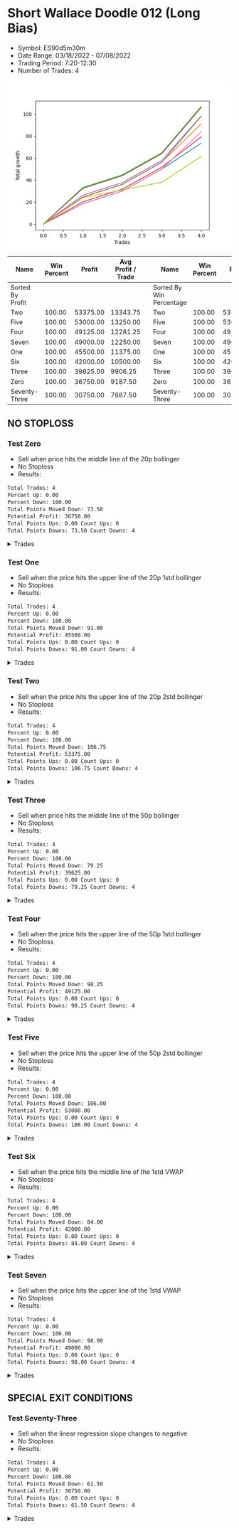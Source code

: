 # Short Wallace Doodle 012 (Long Bias)
- Symbol: ES90d5m30m
- Date Range: 03/18/2022 - 07/08/2022
- Trading Period: 7:20-12:30
- Number of Trades: 4

![Plot](ShortWallaceDoodle012ES90d5m30m(LongBias).png)

| Name | Win Percent | Profit | Avg Profit / Trade |     | Name | Win Percent | Profit | Avg Profit / Trade |
| ---- | ----------- | ------ | ------------------ | --- | ---- | ----------- | ------ | ------------------ |
| Sorted By <br> Profit | | | | | Sorted By <br> Win Percentage ||||
| Two | 100.00 | 53375.00 | 13343.75 |     | Two | 100.00 | 53375.00 | 13343.75 |
| Five | 100.00 | 53000.00 | 13250.00 |     | Five | 100.00 | 53000.00 | 13250.00 |
| Four | 100.00 | 49125.00 | 12281.25 |     | Four | 100.00 | 49125.00 | 12281.25 |
| Seven | 100.00 | 49000.00 | 12250.00 |     | Seven | 100.00 | 49000.00 | 12250.00 |
| One | 100.00 | 45500.00 | 11375.00 |     | One | 100.00 | 45500.00 | 11375.00 |
| Six | 100.00 | 42000.00 | 10500.00 |     | Six | 100.00 | 42000.00 | 10500.00 |
| Three | 100.00 | 39625.00 | 9906.25 |     | Three | 100.00 | 39625.00 | 9906.25 |
| Zero | 100.00 | 36750.00 | 9187.50 |     | Zero | 100.00 | 36750.00 | 9187.50 |
| Seventy-Three | 100.00 | 30750.00 | 7687.50 |     | Seventy-Three | 100.00 | 30750.00 | 7687.50 |

## NO STOPLOSS

### Test Zero
* Sell when price hits the middle line of the 20p bollinger
* No Stoploss
* Results:
```
Total Trades: 4
Percent Up: 0.00
Percent Down: 100.00
Total Points Moved Down: 73.50
Potential Profit: 36750.00
Total Points Ups: 0.00 Count Ups: 0
Total Points Downs: 73.50 Count Downs: 4
```

<details><summary>Trades</summary>

<code>In: 2022-04-06 11:05:00		Out: 2022-04-06 11:08:10		Total Position Time: 03:10		Total Move Down: 18.50		Total to Date: 18.50</code> <br />
<code>In: 2022-04-25 11:35:00		Out: 2022-04-25 12:05:55		Total Position Time: 30:55		Total Move Down: 11.50		Total to Date: 30.00</code> <br />
<code>In: 2022-05-19 08:50:00		Out: 2022-05-19 09:20:55		Total Position Time: 30:55		Total Move Down: 20.00		Total to Date: 50.00</code> <br />
<code>In: 2022-05-19 12:05:00		Out: 2022-05-19 12:18:20		Total Position Time: 13:20		Total Move Down: 23.50		Total to Date: 73.50</code> <br />


</details>

### Test One
* Sell when the price hits the upper line of the 20p 1std bollinger
* No Stoploss
* Results:
```
Total Trades: 4
Percent Up: 0.00
Percent Down: 100.00
Total Points Moved Down: 91.00
Potential Profit: 45500.00
Total Points Ups: 0.00 Count Ups: 0
Total Points Downs: 91.00 Count Downs: 4
```

<details><summary>Trades</summary>

<code>In: 2022-04-06 11:05:00		Out: 2022-04-06 11:09:45		Total Position Time: 04:45		Total Move Down: 24.75		Total to Date: 24.75</code> <br />
<code>In: 2022-04-25 11:35:00		Out: 2022-04-25 12:05:55		Total Position Time: 30:55		Total Move Down: 11.50		Total to Date: 36.25</code> <br />
<code>In: 2022-05-19 08:50:00		Out: 2022-05-19 09:20:55		Total Position Time: 30:55		Total Move Down: 20.00		Total to Date: 56.25</code> <br />
<code>In: 2022-05-19 12:05:00		Out: 2022-05-19 12:24:50		Total Position Time: 19:50		Total Move Down: 34.75		Total to Date: 91.00</code> <br />


</details>

### Test Two
* Sell when the price hits the upper line of the 20p 2std bollinger
* No Stoploss
* Results:
```
Total Trades: 4
Percent Up: 0.00
Percent Down: 100.00
Total Points Moved Down: 106.75
Potential Profit: 53375.00
Total Points Ups: 0.00 Count Ups: 0
Total Points Downs: 106.75 Count Downs: 4
```

<details><summary>Trades</summary>

<code>In: 2022-04-06 11:05:00		Out: 2022-04-06 11:15:15		Total Position Time: 10:15		Total Move Down: 33.25		Total to Date: 33.25</code> <br />
<code>In: 2022-04-25 11:35:00		Out: 2022-04-25 12:05:55		Total Position Time: 30:55		Total Move Down: 11.50		Total to Date: 44.75</code> <br />
<code>In: 2022-05-19 08:50:00		Out: 2022-05-19 09:20:55		Total Position Time: 30:55		Total Move Down: 20.00		Total to Date: 64.75</code> <br />
<code>In: 2022-05-19 12:05:00		Out: 2022-05-19 12:35:55		Total Position Time: 30:55		Total Move Down: 42.00		Total to Date: 106.75</code> <br />


</details>

### Test Three
* Sell when price hits the middle line of the 50p bollinger
* No Stoploss
* Results:
```
Total Trades: 4
Percent Up: 0.00
Percent Down: 100.00
Total Points Moved Down: 79.25
Potential Profit: 39625.00
Total Points Ups: 0.00 Count Ups: 0
Total Points Downs: 79.25 Count Downs: 4
```

<details><summary>Trades</summary>

<code>In: 2022-04-06 11:05:00		Out: 2022-04-06 11:08:35		Total Position Time: 03:35		Total Move Down: 20.25		Total to Date: 20.25</code> <br />
<code>In: 2022-04-25 11:35:00		Out: 2022-04-25 12:05:55		Total Position Time: 30:55		Total Move Down: 11.50		Total to Date: 31.75</code> <br />
<code>In: 2022-05-19 08:50:00		Out: 2022-05-19 09:20:55		Total Position Time: 30:55		Total Move Down: 20.00		Total to Date: 51.75</code> <br />
<code>In: 2022-05-19 12:05:00		Out: 2022-05-19 12:21:15		Total Position Time: 16:15		Total Move Down: 27.50		Total to Date: 79.25</code> <br />


</details>

### Test Four
* Sell when the price hits the upper line of the 50p 1std bollinger
* No Stoploss
* Results:
```
Total Trades: 4
Percent Up: 0.00
Percent Down: 100.00
Total Points Moved Down: 98.25
Potential Profit: 49125.00
Total Points Ups: 0.00 Count Ups: 0
Total Points Downs: 98.25 Count Downs: 4
```

<details><summary>Trades</summary>

<code>In: 2022-04-06 11:05:00		Out: 2022-04-06 11:11:20		Total Position Time: 06:20		Total Move Down: 26.25		Total to Date: 26.25</code> <br />
<code>In: 2022-04-25 11:35:00		Out: 2022-04-25 12:05:55		Total Position Time: 30:55		Total Move Down: 11.50		Total to Date: 37.75</code> <br />
<code>In: 2022-05-19 08:50:00		Out: 2022-05-19 09:20:55		Total Position Time: 30:55		Total Move Down: 20.00		Total to Date: 57.75</code> <br />
<code>In: 2022-05-19 12:05:00		Out: 2022-05-19 12:30:05		Total Position Time: 25:05		Total Move Down: 40.50		Total to Date: 98.25</code> <br />


</details>

### Test Five
* Sell when the price hits the upper line of the 50p 2std bollinger
* No Stoploss
* Results:
```
Total Trades: 4
Percent Up: 0.00
Percent Down: 100.00
Total Points Moved Down: 106.00
Potential Profit: 53000.00
Total Points Ups: 0.00 Count Ups: 0
Total Points Downs: 106.00 Count Downs: 4
```

<details><summary>Trades</summary>

<code>In: 2022-04-06 11:05:00		Out: 2022-04-06 11:15:05		Total Position Time: 10:05		Total Move Down: 32.50		Total to Date: 32.50</code> <br />
<code>In: 2022-04-25 11:35:00		Out: 2022-04-25 12:05:55		Total Position Time: 30:55		Total Move Down: 11.50		Total to Date: 44.00</code> <br />
<code>In: 2022-05-19 08:50:00		Out: 2022-05-19 09:20:55		Total Position Time: 30:55		Total Move Down: 20.00		Total to Date: 64.00</code> <br />
<code>In: 2022-05-19 12:05:00		Out: 2022-05-19 12:35:55		Total Position Time: 30:55		Total Move Down: 42.00		Total to Date: 106.00</code> <br />


</details>

### Test Six
* Sell when the price hits the middle line of the 1std VWAP
* No Stoploss
* Results:
```
Total Trades: 4
Percent Up: 0.00
Percent Down: 100.00
Total Points Moved Down: 84.00
Potential Profit: 42000.00
Total Points Ups: 0.00 Count Ups: 0
Total Points Downs: 84.00 Count Downs: 4
```

<details><summary>Trades</summary>

<code>In: 2022-04-06 11:05:00		Out: 2022-04-06 11:08:10		Total Position Time: 03:10		Total Move Down: 18.50		Total to Date: 18.50</code> <br />
<code>In: 2022-04-25 11:35:00		Out: 2022-04-25 12:05:55		Total Position Time: 30:55		Total Move Down: 11.50		Total to Date: 30.00</code> <br />
<code>In: 2022-05-19 08:50:00		Out: 2022-05-19 09:20:55		Total Position Time: 30:55		Total Move Down: 20.00		Total to Date: 50.00</code> <br />
<code>In: 2022-05-19 12:05:00		Out: 2022-05-19 12:24:45		Total Position Time: 19:45		Total Move Down: 34.00		Total to Date: 84.00</code> <br />


</details>

### Test Seven
* Sell when the price hits the upper line of the 1std VWAP
* No Stoploss
* Results:
```
Total Trades: 4
Percent Up: 0.00
Percent Down: 100.00
Total Points Moved Down: 98.00
Potential Profit: 49000.00
Total Points Ups: 0.00 Count Ups: 0
Total Points Downs: 98.00 Count Downs: 4
```

<details><summary>Trades</summary>

<code>In: 2022-04-06 11:05:00		Out: 2022-04-06 11:09:40		Total Position Time: 04:40		Total Move Down: 24.50		Total to Date: 24.50</code> <br />
<code>In: 2022-04-25 11:35:00		Out: 2022-04-25 12:05:55		Total Position Time: 30:55		Total Move Down: 11.50		Total to Date: 36.00</code> <br />
<code>In: 2022-05-19 08:50:00		Out: 2022-05-19 09:20:55		Total Position Time: 30:55		Total Move Down: 20.00		Total to Date: 56.00</code> <br />
<code>In: 2022-05-19 12:05:00		Out: 2022-05-19 12:35:55		Total Position Time: 30:55		Total Move Down: 42.00		Total to Date: 98.00</code> <br />


</details>

## SPECIAL EXIT CONDITIONS 

### Test Seventy-Three
* Sell when the linear regression slope changes to negative
* No Stoploss
* Results:
```
Total Trades: 4
Percent Up: 0.00
Percent Down: 100.00
Total Points Moved Down: 61.50
Potential Profit: 30750.00
Total Points Ups: 0.00 Count Ups: 0
Total Points Downs: 61.50 Count Downs: 4
```

<details><summary>Trades</summary>

<code>In: 2022-04-06 11:05:00		Out: 2022-04-06 11:12:05		Total Position Time: 07:05		Total Move Down: 24.00		Total to Date: 24.00</code> <br />
<code>In: 2022-04-25 11:35:00		Out: 2022-04-25 11:45:05		Total Position Time: 10:05		Total Move Down: 7.00		Total to Date: 31.00</code> <br />
<code>In: 2022-05-19 08:50:00		Out: 2022-05-19 09:09:05		Total Position Time: 19:05		Total Move Down: 7.00		Total to Date: 38.00</code> <br />
<code>In: 2022-05-19 12:05:00		Out: 2022-05-19 12:20:05		Total Position Time: 15:05		Total Move Down: 23.50		Total to Date: 61.50</code> <br />


</details>